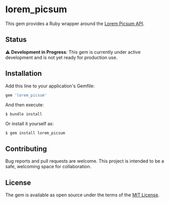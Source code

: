 # lorem_picsum

This gem provides a Ruby wrapper around the [Lorem Picsum API](https://picsum.photos/).

## Status

:warning: **Development in Progress**: This gem is currently under active development and is not yet ready for production use.



## Installation

Add this line to your application's Gemfile:

```ruby
gem 'lorem_picsum'
```
And then execute:

```
$ bundle install
```

Or install it yourself as:

```
$ gem install lorem_picsum
```

## Contributing

Bug reports and pull requests are welcome. This project is intended to be a safe, welcoming space for collaboration.

## License

The gem is available as open source under the terms of the [MIT License](https://opensource.org/licenses/MIT).

